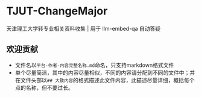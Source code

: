# TJUT-ChangeMajor

天津理工大学转专业相关资料收集 | 用于 llm-embed-qa 自动答疑

## 欢迎贡献

- 文件名以`平台-作者-内容完整名称.md`命名，只支持markdown格式文件
- 单个尽量简洁，其中的内容尽量相似，不同的内容请分配到不同的文件中；并在文件头部以`## 大致内容`的格式描述此文件内容，此描述尽量详细，概括每个点的名称，但不要过长。
